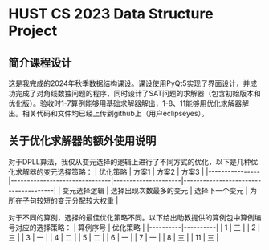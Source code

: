 # HUST CS 2023 Data Structure Project

## 简介课程设计
这是我完成的2024年秋季数据结构课设。课设使用PyQt5实现了界面设计，并成功完成了对角线数独问题的程序，同时设计了SAT问题的求解器（包含初始版本和优化版）。验收时1-7算例能够用基础求解器解出，1-8、11能够用优化求解器解出。相关代码和文件均已经上传到github上（用户eclipseyes）。

## 关于优化求解器的额外使用说明
对于DPLL算法，我仅从变元选择的逻辑上进行了不同方式的优化，以下是几种优化求解器的变元选择策略：
| 优化策略       | 方案1                         | 方案2               | 方案3                                |
|----------------|-------------------------------|---------------------|--------------------------------------|
| 变元选择逻辑   | 选择出现次数最多的变元         | 选择下一个变元      | 为所在子句较短的变元分配较大权重     |


对于不同的算例，选择的最佳优化策略不同。以下给出助教提供的算例包中算例编号对应的选择策略：
| 算例序号 | 优化策略 |
|----------|----------|
| 1        | 三        |
| 2        | 三        |
| 3        | 一        |
| 4        | 二        |
| 5        | 二        |
| 6        | 一        |
| 7        | 一        |
| 8        | 三        |
| 11       | 三        |

